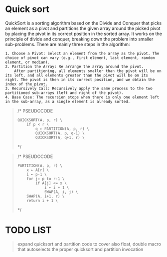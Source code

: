 # Quick sort
QuickSort is a sorting algorithm based on the Divide and Conquer that picks an element as a pivot and partitions the given array around the picked pivot by placing the pivot in its correct position in the sorted array.
It works on the principle of divide and conquer, breaking down the problem into smaller sub-problems.
There are mainly three steps in the algorithm:

    1. Choose a Pivot: Select an element from the array as the pivot. The choice of pivot can vary (e.g., first element, last element, random element, or median).
    2. Partition the Array: Re arrange the array around the pivot.
        After partitioning, all elements smaller than the pivot will be on its left, and all elements greater than the pivot will be on its right. The pivot is then in its correct position, and we obtain the index of the pivot.
    3. Recursively Call: Recursively apply the same process to the two partitioned sub-arrays (left and right of the pivot).
    4. Base Case: The recursion stops when there is only one element left in the sub-array, as a single element is already sorted.

<blockquote>
/* PSEUDOCODE

    QUICKSORT(A, p, r) \
        if p < r \
            q ← PARTITION(A, p, r) \
            QUICKSORT(A, p, q-1) \
            QUICKSORT(A, q+1, r) \

*/
</blockquote>

<blockquote>
/* PSEUDOCODE

    PARTITION(A, p, r) \
        x ← A[r] \
        i ← p-1 \
        for j← p to r-1 \
            if A[j] <= x \
                i ← i + 1 \
                SWAP(A, i, j) \
        SWAP(A, i+1, r) \
        return i + 1 \

*/
</blockquote>

# TODO LIST

> expand quicksort and partition code to cover also float, double
> macro that autoselects the proper quicksort and partition invocation